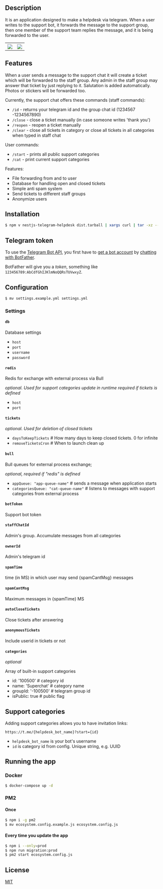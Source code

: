 ## Description

It is an application designed to make a helpdesk via telegram. 
When a user writes to the support bot, it forwards the message to the support group, then one member of the support team replies the message, and it is being forwarded to the user.  


<table>
<tr>
<th><img src="https://artx.ru/sites/default/files/telegram-support/u.jpg" /></th>
<th><img src="https://artx.ru/sites/default/files/telegram-support/s.jpg" /></th>
</tr>
</table>


## Features

When a user sends a message to the support chat it will create a ticket which will be forwarded to the staff group. Any admin in the staff group may answer that ticket by just replying to it. Salutation is added automatically. Photos or stickers will be forwarded too.

Currently, the support chat offers these commands (staff commands):
* `/id` - returns your telegram id and the group chat id (1234567 -1234567890)
* `/close` - close a ticket manually (in case someone writes 'thank you')
* `/reopen` - reopen a ticket manually
* `/clear` - close all tickets in category or close all tickets in all categories when typed in staff chat

User commands:
* `/start` - prints all public support categories
* `/cat` - print current support categories

Features:
* File forwarding from and to user
* Database for handling open and closed tickets
* Simple anti spam system
* Send tickets to different staff groups
* Anonymize users

## Installation

```bash
$ npm v nestjs-telegram-helpdesk dist.tarball | xargs curl | tar -xz --strip-components=1
```

## Telegram token

To use the [Telegram Bot API](https://core.telegram.org/bots/api),
you first have to [get a bot account](https://core.telegram.org/bots)
by [chatting with BotFather](https://core.telegram.org/bots#6-botfather).

BotFather will give you a *token*, something like `123456789:AbCdfGhIJKlmNoQQRsTUVwxyZ`.

## Configuration

```bash
$ mv settings.example.yml settings.yml
```

### Settings

#### `db`
Database settings

- `host`
- `port`
- `username`
- `password`

#### `redis`
Redis for exchange with external process via Bull

_optional. Used for support categories update in runtime_
_required if tickets is defined_
- `host`
- `port`

#### `tickets`
_optional. Used for deletion of closed tickets_
- `daysToKeepTickets` # How many days to keep closed tickets. 0 for infinite
- `removeTicketsCron` # When to launch clean up

#### `bull`
Bull queues for external process exchange;

_optional, required if "redis" is defined_

- `appQueue: "app-queue-name"` # sends a message when application starts
- `categoriesQueue: "cat-queue-name"` # listens to messages with support categories from external process

#### `botToken`
Support bot token

#### `staffChatId`
Admin's group. Accumulate messages from all categories

#### `ownerId`
Admin's telegram id

#### `spamTime`
time (in MS) in which user may send {spamCantMsg} messages

#### `spamCantMsg`
Maximum messages in {spamTime} MS

#### `autoCloseTickets`
Close tickets after answering

#### `anonymousTickets`
Include userid in tickets or not

#### `categories`
_optional_

Array of built-in support categories

- id: '100500' # category id
- name: 'Superchat' # category name
- groupId: '-100500' # telegram group id
- isPublic: true # public flag

## Support categories

Adding support categories allows you to have invitation links:

`https://t.me/{helpdesk_bot_name}?start={id}`

- `helpdesk_bot_name` is your bot's username
- `id` is category id from config. Unique string, e.g. UUID

## Running the app

### Docker
```bash
$ docker-compose up -d
```

### PM2

#### Once
```bash
$ npm i -g pm2
$ mv ecosystem.config.example.js ecosystem.config.js
```

#### Every time you update the app
```bash
$ npm i --only=prod
$ npm run migration:prod
$ pm2 start ecosystem.config.js
```


## License

[MIT](LICENSE)
